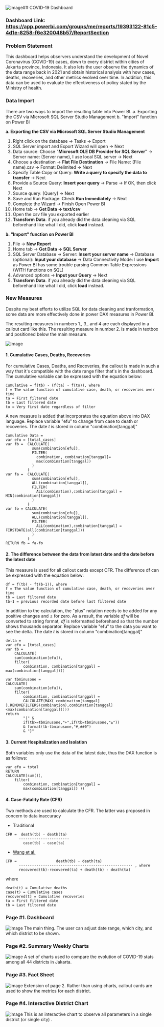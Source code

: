 ![image](https://github.com/FarrelMFajar/Data-Analyst-Portofolio/assets/163612902/e77669d1-c1d4-4c5f-a5c6-342ea494177c)## COVID-19 Dashboard

### Dashboard Link: https://app.powerbi.com/groups/me/reports/19393122-81c5-4d1e-8258-f6e320048b57/ReportSection

### Problem Statement

This dashboard helps observers understand the development of Novel Coronavirus (COVID-19) cases, down to every district within cities of Jakarta province, Indonesia. It also lets the user observe the dynamics of the data range back in 2021 and obtain historical analysis with how cases, deaths, recoveries, and other metrics evolved over time. In addition, this data can be used to evaluate the effectiveness of policy stated by the Ministry of health.

### Data Import

There are two ways to import the resulting table into Power BI.
a. Exporting the CSV via Microsoft SQL Server Studio Management
b. "Import" function on Power BI

**a. Exporting the CSV via Microsoft SQL Server Studio Management**
1. Right click on the database → Tasks → Export
2. SQL Server import and Export Wizard will open → Next
3. Data source: Choose "**Microsoft OLE DB Provider for SQL Server**" → Server name: (Server name), I use local SQL server → Next
4. Choose a destination → **Flat File Destination** → File Name: (File name).csv → Format: Delimited → Next
5. Specify Table Copy or Query: **Write a query to specify the data to transfer** → Next
6. Provide a Source Query: **Insert your query** → Parse → If OK, then click Next
7. Source query: [Query] → Next
8. Save and Run Package: Check **Run Immediately** → Next
9. Complete the Wizard → Finish
Open Power BI
10. Home tab → **Get Data → text/csv**
11. Open the csv file you exported earlier
12. **Transform Data**. if you already did the data cleaning via SQL beforehand like what I did, click **load** instead.

**b. "Import" function on Power BI**
1. File → **New Report**
2. Home tab  →  **Get Data → SQL Server**
3. SQL Server Database → Server: **Insert your server name** → Database (optional): **Input your database** → Data Connectivity Mode: I use **Import** as Power BI has some trouble parsing Common Table Expressions (WITH functions on SQL)
4. Advanced options → **Input your Query** → Next
5. **Transform Data**. if you already did the data cleaning via SQL beforehand like what I did, click **load** instead.

### New Measures
Despite my best efforts to utilize SQL for data cleaning and tranformation, some data are more effectively done in power DAX measures in Power BI.

The resulting measures in numbers 1., 3., and 4 are each displayed in a callout card like this. The resulting measure in number 2. is made in textbox and positioned below the main measure. 

![image](https://github.com/FarrelMFajar/Data-Analyst-Portofolio/assets/163612902/7f074fd5-0970-4884-b862-3ed7a7e10bb7)

#### 1. Cumulative Cases, Deaths, Recoveries
For cumulative Cases, Deaths, and Recoveries, the callout is made in such a way that it's compatible with the date range filter that's in the dashboard. The cumulative variable can be expressed with the equation below:
```
Cumulative = f(tb) - (f(ta) - f(to)), where
f = The value function of cumulative case, death, or recoveries over time 
ta = First filtered date
tb = Last filtered date
to = Very first date regardless of filter
```
A new measure is added that incorporates the equation above into DAX language. Replace variable "efu" to change from case to death or recoveries. The date _t_ is stored in column "combination[tanggal]"
```
Cumulative Data =
var efu = [total_cases]
var fb =  CALCULATE(
            sum(combination[efu]),
            FILTER(
              combination, combination[tanggal]=
              max(combination[tanggal])
            )
          )
var fa =  CALCULATE(
            sum(combination[efu]),
            ALL(combination[tanggal]),
            FILTER(
              ALL(combination),combination[tanggal] = MIN(combination[tanggal])
            )
          )
var fo = CALCULATE(
            sum(combination[efu]),
            ALL(combination[tanggal]),
            FILTER(
              ALL(combination),combination[tanggal] = FIRSTDATE(all(combination[tanggal]))
            )
          )
RETURN fb = fa-fo
```

#### 2. The difference between the data from latest date and the date before the latest date
This measure is used for all callout cards except CFR. The difference df can be expressed with the equation below:
```
df = f(tb) - ft(b-1)), where
f = The value function of cumulative case, death, or recoveries over time
tb = Last filtered date
tb-1 = previous recorded date before last filtered date
```
In addition to the calculation, the "plus" notation needs to be added for any positive changes and ± for zero. As a result, the variable _df_ will be converted to string format, _df_ is reformatted beforehand so that the number shows thousands separator. Replace variable "efu" to the data you want to see the delta. The date _t_ is stored in column "combination[tanggal]"
```
delta =
var efu = [total_cases]
var tb = 
    CALCULATE(
    sum(combination[efu]),
    filter(
        combination, combination[tanggal] = max(combination[tanggal])))

var tbminusone = 
CALCULATE(
    sum(combination[efu]),
    filter(
        combination, combination[tanggal] =
        CALCULATE(MAX( combination[tanggal] ),REMOVEFILTERS(combination),combination[tanggal]<max(combination[tanggal]))))
return 
        "(" &
        if(tb>=tbminusone,"+",if(tb=tbminusone,"±"))
        & format(tb-tbminusone,"#,##0") 
        & ")" 
```

#### 3. Current Hospitalization and Isolation
Both variables only use the data of the latest date, thus the DAX function is as follows:
```
var efu = total
RETURN
CALCULATE(sum()),
    filter(
        combination, combination[tanggal] =
        max(combination[tanggal]) ))
```

#### 4. Case-Fatality Rate (CFR)
Two methods are used to calculate the CFR. The latter was proposed in concern to data inaccuracy
* Traditional
```
CFR =  death(tb) - death(ta)
      -----------------------
        case(tb) - case(ta)
```
* [Wang et al.](https://www.ncbi.nlm.nih.gov/pmc/articles/PMC7569625/#ref5)
```
CFR =                  death(tb) - death(ta)
      ---------------------------------------------------- , where
      recovered(tb)-recovered(ta) + death(tb) - death(ta)
```
where
```
death(t) = Cumulative deaths
case(t) = Cumulative cases
recovered(t) = Cumulative recoveries
ta = First filtered date
tb = Last filtered date
```

### Page #1. Dashboard
![image](https://github.com/FarrelMFajar/Data-Analyst-Portofolio/assets/163612902/839cb531-a7b2-4325-8a0c-1cd70cdf1a1f)
The main thing. The user can adjust date range, which city, and which district to be shown.

### Page #2. Summary Weekly Charts
![image](https://github.com/FarrelMFajar/Data-Analyst-Portofolio/assets/163612902/ee8eba67-00e0-4c6c-a2e7-3e6e799bb04b)
A set of charts used to compare the evolution of COVID-19 stats among all 44 districts in Jakarta.

### Page #3. Fact Sheet
![image](https://github.com/FarrelMFajar/Data-Analyst-Portofolio/assets/163612902/2da64ef2-bf91-4e95-beb5-ff50b6937a12)
Extension of page 2. Rather than using charts, callout cards are used to show the metrics for each district.

### Page #4. Interactive District Chart
![image](https://github.com/FarrelMFajar/Data-Analyst-Portofolio/assets/163612902/1eebb819-aad4-4de1-8ec9-f8424071d24d)
This is an interactive chart to observe all parameters in a single district (or single city) .
